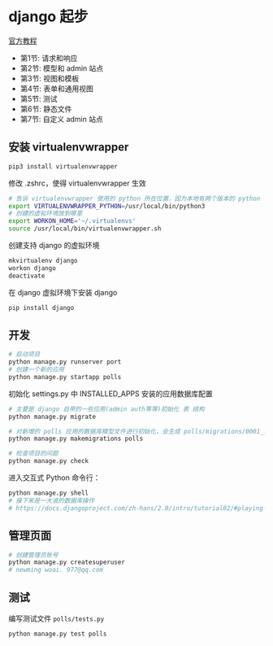 # django 起步

[官方教程](https://docs.djangoproject.com/zh-hans/2.0/intro/)

- 第1节: 请求和响应
- 第2节: 模型和 admin 站点
- 第3节: 视图和模板
- 第4节: 表单和通用视图
- 第5节: 测试
- 第6节: 静态文件
- 第7节: 自定义 admin 站点

## 安装 virtualenvwrapper

```bash
pip3 install virtualenvwrapper
```

修改 .zshrc，使得 virtualenvwrapper 生效

```bash
# 告诉 virtualenvwrapper 使用的 python 所在位置，因为本地有两个版本的 python
export VIRTUALENVWRAPPER_PYTHON=/usr/local/bin/python3
# 创建的虚拟环境放到哪里
export WORKON_HOME='~/.virtualenvs'
source /usr/local/bin/virtualenvwrapper.sh
```

创建支持 django 的虚拟环境

```bash
mkvirtualenv django
workon django
deactivate
```

在 django 虚拟环境下安装 django

```bash
pip install django
```

## 开发

```bash
# 启动项目
python manage.py runserver port
# 创建一个新的应用
python manage.py startapp polls
```

初始化 settings.py 中 INSTALLED_APPS 安装的应用数据库配置

```bash
# 主要是 django 自带的一些应用(admin auth等等)初始化 表 结构
python manage.py migrate

# 对新增的 polls 应用的数据库模型文件进行初始化，会生成 polls/migrations/0001_initial.py 文件
python manage.py makemigrations polls

# 检查项目的问题
python manage.py check
```

进入交互式 Python 命令行：

```bash
python manage.py shell
# 接下来是一大波的数据库操作
# https://docs.djangoproject.com/zh-hans/2.0/intro/tutorial02/#playing-with-the-api
```

## 管理页面

```bash
# 创建管理员账号
python manage.py createsuperuser
# newming woai. 977@qq.com
```

## 测试

编写测试文件 `polls/tests.py`

```bash
python manage.py test polls
```